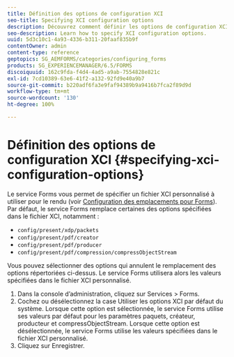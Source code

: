 ```yaml
---
title: Définition des options de configuration XCI
seo-title: Specifying XCI configuration options
description: Découvrez comment définir les options de configuration XCI.
seo-description: Learn how to specify XCI configuration options.
uuid: 5d3c10c1-4a93-4336-b311-20faaf835b9f
contentOwner: admin
content-type: reference
geptopics: SG_AEMFORMS/categories/configuring_forms
products: SG_EXPERIENCEMANAGER/6.5/FORMS
discoiquuid: 162c9fda-f4d4-4ad5-a9ab-7554828e821c
exl-id: 7cd10389-63e6-41f2-a132-92fd9e40a9b7
source-git-commit: b220adf6fa3e9faf94389b9a9416b7fca2f89d9d
workflow-type: tm+mt
source-wordcount: '130'
ht-degree: 100%

---
```


# Définition des options de configuration XCI {#specifying-xci-configuration-options}

Le service Forms vous permet de spécifier un fichier XCI personnalisé à utiliser pour le rendu (voir [Configuration des emplacements pour Forms](/help/forms/using/admin-help/configuring-locations-forms.md#configuring-locations-for-forms)). Par défaut, le service Forms remplace certaines des options spécifiées dans le fichier XCI, notamment :

* `config/present/xdp/packets`
* `config/present/pdf/creator`
* `config/present/pdf/producer`
* `config/present/pdf/compression/compressObjectStream`

Vous pouvez sélectionner des options qui annulent le remplacement des options répertoriées ci-dessus. Le service Forms utilisera alors les valeurs spécifiées dans le fichier XCI personnalisé.

1. Dans la console d’administration, cliquez sur Services > Forms.
1. Cochez ou désélectionnez la case Utiliser les options XCI par défaut du système. Lorsque cette option est sélectionnée, le service Forms utilise ses valeurs par défaut pour les paramètres paquets, créateur, producteur et compressObjectStream. Lorsque cette option est désélectionnée, le service Forms utilise les valeurs spécifiées dans le fichier XCI personnalisé.
1. Cliquez sur Enregistrer.
